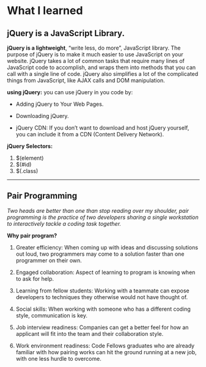 # What I learned 

## jQuery is a JavaScript Library.

**jQuery is a lightweight**, “write less, do more”, JavaScript library. The purpose of jQuery is to make it much easier to use JavaScript on your website. jQuery takes a lot of common tasks that require many lines of JavaScript code to accomplish, and wraps them into methods that you can call with a single line of code. jQuery also simplifies a lot of the complicated things from JavaScript, like AJAX calls and DOM manipulation.

**using jQuery:**
you can use jQuery in you code by:

* Adding jQuery to Your Web Pages.

* Downloading jQuery.

* jQuery CDN: If you don’t want to download and host jQuery yourself, you can include it from a CDN (Content Delivery Network).

**jQuery Selectors:**
1. $(element)
2. $(#id)
3. $(.class)


_________________________________

## Pair Programming 

*Two heads are better than one than stop reading over my shoulder, pair programming is the practice of two developers sharing a single workstation to interactively tackle a coding task together.*


**Why pair program?**


1. Greater efficiency:
When coming up with ideas and discussing solutions out loud, two programmers may come to a solution faster than one programmer on their own.

2. Engaged collaboration:
Aspect of learning to program is knowing when to ask for help.

3. Learning from fellow students:
Working with a teammate can expose developers to techniques they otherwise would not have thought of.

4. Social skills:
When working with someone who has a different coding style, communication is key.

5. Job interview readiness:
Companies can get a better feel for how an applicant will fit into the team and their collaboration style.

6. Work environment readiness:
Code Fellows graduates who are already familiar with how pairing works can hit the ground running at a new job, with one less hurdle to overcome.